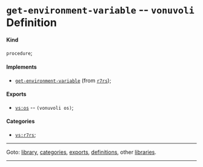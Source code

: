

<a id='definition__vonuvoli__get-environment-variable'></a>

# `get-environment-variable` -- `vonuvoli` Definition


<a id='definition__vonuvoli__get-environment-variable__kind'></a>

#### Kind

`procedure`;


<a id='definition__vonuvoli__get-environment-variable__implements'></a>

#### Implements

 * [`get-environment-variable`](../../r7rs/definitions/get-environment-variable.md#definition__r7rs__get-environment-variable) (from [`r7rs`](../../r7rs/_index.md#library__r7rs));


<a id='definition__vonuvoli__get-environment-variable__exports'></a>

#### Exports

 * [`vs:os`](../../vonuvoli/exports/vs_3a_os.md#export__vonuvoli__vs_3a_os) -- `(vonuvoli os)`;


<a id='definition__vonuvoli__get-environment-variable__categories'></a>

#### Categories

 * [`vs:r7rs`](../../vonuvoli/categories/vs_3a_r7rs.md#category__vonuvoli__vs_3a_r7rs);

----

Goto: [library](../../vonuvoli/_index.md#library__vonuvoli), [categories](../../vonuvoli/categories/_index.md#toc__vonuvoli__categories), [exports](../../vonuvoli/exports/_index.md#toc__vonuvoli__exports), [definitions](../../vonuvoli/definitions/_index.md#toc__vonuvoli__definitions), other [libraries](../../_libraries.md#toc__libraries).

----

